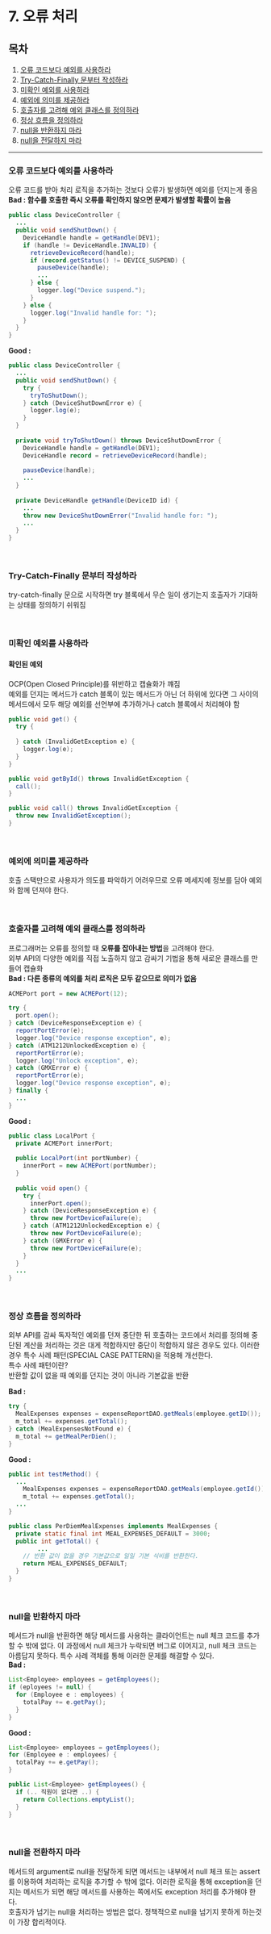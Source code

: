 # 7. 오류 처리

## 목차

1. [오류 코드보다 예외를 사용하라](#오류-코드보다-예외를-사용하라)
2. [Try-Catch-Finally 문부터 작성하라](#Try-Catch-Finally-문부터-작성하라)
3. [미확인 예외를 사용하라](#미확인-예외를-사용하라)
4. [예외에 의미를 제공하라](#예외에-의미를-제공하라)
5. [호출자를 고려해 예외 클래스를 정의하라](#호출자를-고려해-예외-클래스를-정의하라)
6. [정상 흐름을 정의하라](#정상-흐름을-정의하라)
7. [null을 반환하지 마라](#null을-반환하지-마라)
8. [null을 전달하지 마라](#null을-전달하지-마라)

---

### 오류 코드보다 예외를 사용하라

오류 코드를 받아 처리 로직을 추가하는 것보다 오류가 발생하면 예외를 던지는게 좋음  
**Bad : 함수를 호출한 즉시 오류를 확인하지 않으면 문제가 발생할 확률이 높음**    

```java
public class DeviceController {
  ...
  public void sendShutDown() {
    DeviceHandle handle = getHandle(DEV1);
    if (handle != DeviceHandle.INVALID) {
      retrieveDeviceRecord(handle);
      if (record.getStatus() != DEVICE_SUSPEND) {
        pauseDevice(handle);
        ...
      } else {
        logger.log("Device suspend.");
      }
    } else {
      logger.log("Invalid handle for: ");
    }
  }
}
```

**Good :**

```java
public class DeviceController {
  ...
  public void sendShutDown() {
    try {
      tryToShutDown();
    } catch (DeviceShutDownError e) {
      logger.log(e);
    }
  }
  
  private void tryToShutDown() throws DeviceShutDownError {
    DeviceHandle handle = getHandle(DEV1);
    DeviceHandle record = retrieveDeviceRecord(handle);
    
    pauseDevice(handle);
    ...
  }
  
  private DeviceHandle getHandle(DeviceID id) {
    ...
   	throw new DeviceShutDownError("Invalid handle for: ");
    ...
  }
}
```

<br>

### Try-Catch-Finally 문부터 작성하라

try-catch-finally 문으로 시작하면 try 블록에서 무슨 일이 생기는지 호출자가 기대하는 상태를 정의하기 쉬워짐

<br>

### 미확인 예외를 사용하라

#### 확인된 예외 

OCP(Open Closed Principle)를 위반하고 캡슐화가 꺠짐  
예외를 던지는 메서드가 catch 블록이 있는 메서드가 아닌 더 하위에 있다면 그 사이의 메서드에서 모두 해당 예외를 선언부에 추가하거나 catch 블록에서 처리해야 함 

```java
public void get() {
  try {
    
  } catch (InvalidGetException e) {
    logger.log(e);
  }
}

public void getById() throws InvalidGetException {
  call();
}

public void call() throws InvalidGetException {
  throw new InvalidGetException();
}
```

<br>

### 예외에 의미를 제공하라

호출 스택만으로 사용자가 의도를 파악하기 어려우므로 오류 메세지에 정보를 담아 예외와 함께 던져야 한다.

<br>

### 호출자를 고려해 예외 클래스를 정의하라

프로그래머는 오류를 정의할 때 **오류를 잡아내는 방법**을 고려해야 한다.  
외부 API의 다양한 예외를 직접 노출하지 않고 감싸기 기법을 통해 새로운 클래스를 만들어 캡슐화  
**Bad : 다른 종류의 예외를 처리 로직은 모두 같으므로 의미가 없음**  

```java
ACMEPort port = new ACMEPort(12);

try {
  port.open();
} catch (DeviceResponseException e) {
  reportPortError(e);
  logger.log("Device response exception", e);
} catch (ATM1212UnlockedException e) {
  reportPortError(e);
  logger.log("Unlock exception", e);
} catch (GMXError e) {
  reportPortError(e);
  logger.log("Device response exception", e);
} finally {
  ...
}
```

**Good :**  

```java
public class LocalPort {
  private ACMEPort innerPort;
  
  public LocalPort(int portNumber) {
    innerPort = new ACMEPort(portNumber);
  }
  
  public void open() {
    try {
      innerPort.open();
    } catch (DeviceResponseException e) {
      throw new PortDeviceFailure(e);
    } catch (ATM1212UnlockedException e) {
      throw new PortDeviceFailure(e);
    } catch (GMXError e) {
      throw new PortDeviceFailure(e);
    }
  }
  ...
}
```

<br>

### 정상 흐름을 정의하라

외부 API를 감싸 독자적인 예외를 던져 중단한 뒤 호출하는 코드에서 처리를 정의해 중단된 계산을 처리하는 것은 대게 적합하지만 중단이 적합하지 않은 경우도 있다. 이러한 경우 특수 사례 패턴(SPECIAL CASE PATTERN)을 적용해 개선한다.  
특수 사례 패턴이란?  
반환할 값이 없을 때 예외를 던지는 것이 아니라 기본값을 반환

**Bad :**  

```java
try {
  MealExpenses expenses = expenseReportDAO.getMeals(employee.getID());
  m_total += expenses.getTotal();
} catch (MealExpensesNotFound e) {
  m_total += getMealPerDien();
}
```

**Good :**  

```java
public int testMethod() {
  ...
	MealExpenses expenses = expenseReportDAO.getMeals(employee.getId());
	m_total += expenses.getTotal();
  ...
}

public class PerDiemMealExpenses implements MealExpenses {
  private static final int MEAL_EXPENSES_DEFAULT = 3000;
  public int getTotal() {
		...
    // 반환 값이 없을 경우 기본값으로 일일 기본 식비를 반환한다.
    return MEAL_EXPENSES_DEFAULT;
  }
}

```

<br>

### null을 반환하지 마라

메서드가 null을 반환하면 해당 메서드를 사용하는 클라이언트는 null 체크 코드를 추가할 수 밖에 없다. 이 과정에서 null 체크가 누락되면 버그로 이어지고, null 체크 코드는 아름답지 못하다. 특수 사례 객체를 통해 이러한 문제를 해결할 수 있다.  
**Bad :**  

```java
List<Employee> employees = getEmployees();
if (eployees != null) {
  for (Employee e : employees) {
    totalPay += e.getPay();
  }
}
```

**Good :**  

```java
List<Employee> employees = getEmployees();
for (Employee e : employees) {
  totalPay += e.getPay();
}

public List<Employee> getEmployees() {
  if (.. 직원이 없다면 ..) {
    return Collections.emptyList();
  }
}
```

<br>

### null을 전환하지 마라

메서드의 argument로 null을 전달하게 되면 메서드는 내부에서 null 체크 또는 assert를 이용하여 처리하는 로직을 추가할 수 밖에 없다. 이러한 로직을 통해 exception을 던지는 메서드가 되면 해당 메서드를 사용하는 쪽에서도 exception 처리를 추가해야 한다.  
호출자가 넘기는 null을 처리하는 방법은 없다. 정책적으로 null을 넘기지 못하게 하는것이 가장 합리적이다.

